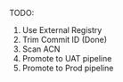 TODO:
1. Use External Registry 
2. Trim Commit ID (Done)
3. Scan ACN
4. Promote to UAT pipeline
5. Promote to Prod pipeline